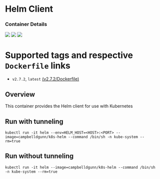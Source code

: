 # Helm Client

### Container Details
[![](https://images.microbadger.com/badges/image/campbelldgunn/k8s-helm.svg)](http://microbadger.com/images/campbelldgunn/k8s-helm "Get your own image badge on microbadger.com")
[![](https://images.microbadger.com/badges/version/campbelldgunn/k8s-helm.svg)](http://microbadger.com/images/campbelldgunn/k8s-helm "Get your own version badge on microbadger.com")
[![](https://images.microbadger.com/badges/commit/campbelldgunn/k8s-helm.svg)](http://microbadger.com/images/campbelldgunn/k8s-helm "Get your own commit badge on microbadger.com")


# Supported tags and respective `Dockerfile` links
* `v2.7.2`, `latest`    [(v2.7.2/Dockerfile)](https://github.com/campbelldgunn/k8s-helm/blob/v2.7.2/Dockerfile)

## Overview
This container provides the Helm client for use with Kubernetes

## Run with tunneling
`kubectl run -it helm --env=HELM_HOST=<HOST>:<PORT> --image=campbelldgunn/k8s-helm --command /bin/sh -n kube-system --rm=true`

## Run without tunneling
`kubectl run -it helm --image=campbelldgunn/k8s-helm --command /bin/sh -n kube-system --rm=true`
